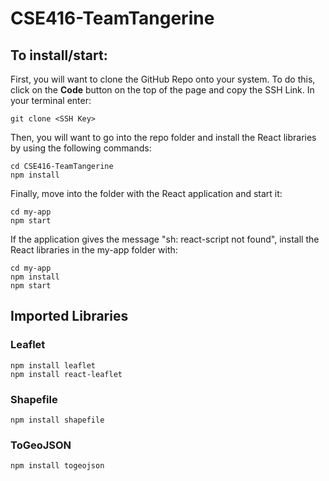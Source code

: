 
# CSE416-TeamTangerine
## To install/start:
First, you will want to clone the GitHub Repo onto your system. To do this, click on the **Code** button on the top of the page and copy the SSH Link. In your terminal enter:

    git clone <SSH Key>

Then, you will want to go into the repo folder and install the React libraries by using the following commands:

    cd CSE416-TeamTangerine
    npm install
Finally, move into the folder with the React application and start it:

    cd my-app
    npm start

If the application gives the message "sh: react-script not found", install the React libraries in the my-app folder with:

    cd my-app
    npm install
    npm start
## Imported Libraries
### Leaflet

    npm install leaflet
    npm install react-leaflet
### Shapefile

    npm install shapefile

### ToGeoJSON

    npm install togeojson
